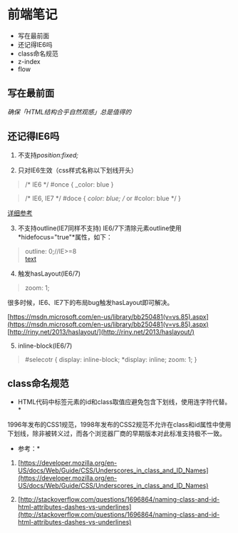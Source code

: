# 前端笔记 #
- 写在最前面
- 还记得IE6吗
- class命名规范
- z-index
- flow

## 写在最前面 ##

*确保「HTML结构合乎自然观感」总是值得的*

## 还记得IE6吗 ##

1. 不支持*position:fixed;*

2. 只对IE6生效（css样式名称以下划线开头）

>    /* IE6 */
>    #once { _color: blue }

>    /* IE6, IE7 */
>    #doce { *color: blue; /* or #color: blue */ }

[详细参考](http://www.paulirish.com/2009/browser-specific-css-hacks/) 

3. 不支持outline(IE7同样不支持)
IE6/7下清除元素outline使用*hidefocus="true"*属性，如下：

>    outline: 0;//IE>=8    
>    <a href="http://xxx" hidefocus="true">text</a><!--IE6/7-->

4. 触发hasLayout(IE6/7)

>    zoom: 1;

很多时候，IE6、IE7下的布局bug触发hasLayout即可解决。

[https://msdn.microsoft.com/en-us/library/bb250481(v=vs.85).aspx](https://msdn.microsoft.com/en-us/library/bb250481(v=vs.85).aspx)
[http://riny.net/2013/haslayout/](http://riny.net/2013/haslayout/)

5. inline-block(IE6/7)

>    #selecotr {
>        display: inline-block;
>        *display: inline;
>        zoom: 1;
>    }

## class命名规范 ##

* HTML代码中标签元素的id和class取值应避免包含下划线，使用连字符代替。*

1996年发布的CSS1规范，1998年发布的CSS2规范不允许在class和id属性中使用下划线，除非被转义过，而各个浏览器厂商的早期版本对此标准支持极不一致。

* 参考：*
1. [https://developer.mozilla.org/en-US/docs/Web/Guide/CSS/Underscores_in_class_and_ID_Names](https://developer.mozilla.org/en-US/docs/Web/Guide/CSS/Underscores_in_class_and_ID_Names)

2. [http://stackoverflow.com/questions/1696864/naming-class-and-id-html-attributes-dashes-vs-underlines](http://stackoverflow.com/questions/1696864/naming-class-and-id-html-attributes-dashes-vs-underlines)


